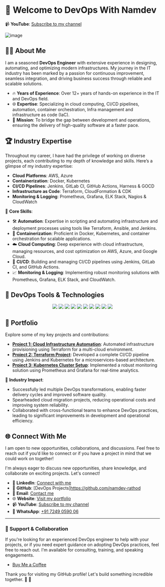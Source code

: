 # 👋 Welcome to DevOps With Namdev

📹 **YouTube**: [Subscribe to my channel](https://www.youtube.com/@namdev.devops)

![image](https://github.com/user-attachments/assets/e81682e2-714d-4b50-a341-0ad69404cd6e)


## 🧑‍💻 About Me
I am a seasoned **DevOps Engineer** with extensive experience in designing, automating, and optimizing modern infrastructures. My journey in the IT industry has been marked by a passion for continuous improvement, seamless integration, and driving business success through reliable and scalable solutions.

- 🔥 **Years of Experience**: Over 12+ years of hands-on experience in the IT and DevOps field.
- 🌐 **Expertise**: Specializing in cloud computing, CI/CD pipelines, automation, container orchestration, Infra management and infrastructure as code (IaC).
- 🎯 **Mission**: To bridge the gap between development and operations, ensuring the delivery of high-quality software at a faster pace.

## 🏆 Industry Expertise
Throughout my career, I have had the privilege of working on diverse projects, each contributing to my depth of knowledge and skills. Here’s a glimpse of my industry expertise:

- **Cloud Platforms**: AWS, Azure
- **Containerization**: Docker, Kubernetes
- **CI/CD Pipelines**: Jenkins, GitLab CI, GitHub Actions, Harness & GOCD
- **Infrastructure as Code**: Terraform, CloudFormation & CDK
- **Monitoring & Logging**: Prometheus, Grafana, ELK Stack, Nagios & CloudWatch

🌟 **Core Skills**:
  - 🛠️ **Automation**: Expertise in scripting and automating infrastructure and deployment processes using tools like Terraform, Ansible, and Jenkins.
  - 🐳 **Containerization**: Proficient in Docker, Kubernetes, and container orchestration for scalable applications.
  - ☁️ **Cloud Computing**: Deep experience with cloud infrastructure, managing resources, and cost optimization on AWS, Azure, and Google Cloud.
  - 🔄 **CI/CD**: Building and managing CI/CD pipelines using Jenkins, GitLab CI, and GitHub Actions.
  - 📈 **Monitoring & Logging**: Implementing robust monitoring solutions with Prometheus, Grafana, ELK Stack, and CloudWatch.


## 🔧 DevOps Tools & Technologies

<div align="center">
    <img src="https://img.shields.io/badge/-Docker-2496ED?logo=docker&logoColor=white&style=flat-square" />
    <img src="https://img.shields.io/badge/-Kubernetes-326CE5?logo=kubernetes&logoColor=white&style=flat-square" />
    <img src="https://img.shields.io/badge/-Terraform-623CE4?logo=terraform&logoColor=white&style=flat-square" />
    <img src="https://img.shields.io/badge/-Jenkins-D24939?logo=jenkins&logoColor=white&style=flat-square" />
    <img src="https://img.shields.io/badge/-AWS-232F3E?logo=amazon-aws&logoColor=white&style=flat-square" />
    <img src="https://img.shields.io/badge/-Azure-0078D4?logo=microsoft-azure&logoColor=white&style=flat-square" />
    <img src="https://img.shields.io/badge/-Prometheus-E6522C?logo=prometheus&logoColor=white&style=flat-square" />
    <img src="https://img.shields.io/badge/-Grafana-F46800?logo=grafana&logoColor=white&style=flat-square" />
    <img src="https://img.shields.io/badge/-GitLab-FC6D26?logo=gitlab&logoColor=white&style=flat-square" />
    <img src="https://img.shields.io/badge/-GitHub-181717?logo=github&logoColor=white&style=flat-square" />
</div>

## 📂 Portfolio
Explore some of my key projects and contributions:

- **[Project 1: Cloud Infrastructure Automation](https://github.com/namdev-rathod/DevOps-Projects/tree/main/AWS)**: Automated infrastructure provisioning using Terraform for a multi-cloud environment.
- **[Project 2: Terraform Project](https://github.com/namdev-rathod/DevOps-Projects/tree/main/Terraform)**: Developed a complete CI/CD pipeline using Jenkins and Kubernetes for a microservices-based architecture.
- **[Project 3: Kubernetes Cluster Setup](https://github.com/namdev-rathod/Kubernetes)**: Implemented a robust monitoring solution using Prometheus and Grafana for real-time analytics.

💼 **Industry Impact**:
  - Successfully led multiple DevOps transformations, enabling faster delivery cycles and improved software quality.
  - Spearheaded cloud migration projects, reducing operational costs and improving system reliability.
  - Collaborated with cross-functional teams to enhance DevOps practices, leading to significant improvements in development and operational efficiency.

## 🌐 Connect With Me

I am open to new opportunities, collaborations, and discussions. Feel free to reach out if you’d like to connect or if you have a project in mind that we could work on together!

I'm always eager to discuss new opportunities, share knowledge, and collaborate on exciting projects. Let's connect!

- 👔 **LinkedIn**: [Connect with me](https://www.linkedin.com/in/namdevrathod/)
- 🐙 **GitHub**: [DevOps Projects]https://github.com/namdev-rathod
- 📧 **Email**: [Contact me](mailto:support@devopswithnamdev.com)
- 🌐 **Website**: [Visit my portfolio](http://devopswithnamdev.com/)
- 📹 **YouTube**: [Subscribe to my channel](https://www.youtube.com/@namdev.devops)
- 📱 **WhatsApp**: [+91 7249 0590 06](https://wa.me/7249059006)

---


### 🤝 Support & Collaboration
If you're looking for an experienced DevOps engineer to help with your projects, or if you need expert guidance on adopting DevOps practices, feel free to reach out. I'm available for consulting, training, and speaking engagements.

- [Buy Me a Coffee](buymeacoffee.com/namdevrathod)

Thank you for visiting my GitHub profile! Let's build something incredible together. 🚀 🙌
